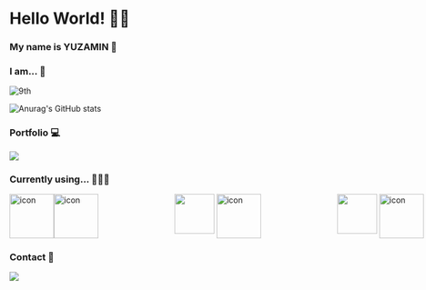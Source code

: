 
<h1> Hello World! 👋🏻 </h1>  

<h3> My name is YUZAMIN 🐥 </h3>



<h3>I am... 🐤</h3>

<p display="flex">  


 ![9th](https://likelion-badge.herokuapp.com/api/likelion_shield_badge?generation=9) 
<!--  [![Solved.ac프로필](http://mazassumnida.wtf/api/mini/generate_badge?boj=crmn)](https://solved.ac/crmn)  
  -->
![Anurag's GitHub stats](https://github-readme-stats.vercel.app/api?username=nvrtmd&hide=stars&count_private=true&show_icons=true&theme=tokyonight)
<!-- ![Leetcode Stats](https://leetcard.jacoblin.cool/user8863ZS?theme=unicorn) -->  
<!--  <a href="https://opgc.me/#/users/nvrtmd" target="_blank"><img src="https://api.opgc.me/githubs/users/nvrtmd/tag/?theme=basic" /></a> -->

<h3>Portfolio 💻</h3>
  <a href="https://bit.ly/yuzamin-portfolio" target="_blank"><img src="https://img.shields.io/badge/PORTFOLIO-000000?style=for-the-badge&logo=notion&logoColor=white" />
</a>

<br />
  
<h3>Currently using... 👩🏻‍💻 </h3>

<div style="display: flex;">
</div>

<div style="display: flex; align-items: flex-start;">
<a href="https://developer.mozilla.org/en-US/docs/Web/JavaScript" target="_blank"><img src="https://techstack-generator.vercel.app/js-icon.svg" alt="icon" width="78" height="78" /> </a> 
<a href="https://www.typescriptlang.org/" target="_blank"><img src="https://techstack-generator.vercel.app/ts-icon.svg" alt="icon" width="78" height="78" /></a> &nbsp; 
<a href="https://nodejs.org/ko/docs/" target="_blank"><img src="https://skillicons.dev/icons?i=nodejs" style="width: 70px; height: 70px; margin-left: 130px;"/></a> &nbsp;
<a href="https://reactjs.org/" target="_blank"> <img src="https://techstack-generator.vercel.app/react-icon.svg" alt="icon" width="78" height="78" /></a> &nbsp; 
<a href="https://styled-components.com/docs" target="_blank"> <img src="https://skillicons.dev/icons?i=styledcomponents" style="width: 70px; height: 70px; margin-left: 130px;"/></a> &nbsp;
<a href="https://www.python.org" target="_blank"> <img src="https://techstack-generator.vercel.app/python-icon.svg" alt="icon" width="78" height="78" /> </a>
</div>


<!--
<a href="https://developer.mozilla.org/en-US/docs/Web/JavaScript" target="_blank"> <img align="left" alt="JavaScript" height ="42px"  src="https://raw.githubusercontent.com/rahul-jha98/github_readme_icons/main/language_and_tools/square/javascript/javascript.svg"> </a>
<a href="https://www.typescriptlang.org/" target="_blank"><img align="left" alt="Typescirpt" height ="42px" src="https://raw.githubusercontent.com/rahul-jha98/github_readme_icons/main/language_and_tools/square/typescript/typescript.svg"></a>
<a href="https://reactjs.org/" target="_blank"> <img align="left" alt="React" height ="42px" src="https://raw.githubusercontent.com/rahul-jha98/github_readme_icons/main/language_and_tools/square/react/react.svg"></a>
<a href="https://www.figma.com/" target="_blank"> <img src="https://raw.githubusercontent.com/rahul-jha98/github_readme_icons/main/language_and_tools/square/figma/figma.svg" alt="figma" height='42px'/> </a>
<a href="https://www.python.org" target="_blank"><img align="left" alt="Python" height ="42px" src="https://raw.githubusercontent.com/rahul-jha98/github_readme_icons/main/language_and_tools/square/python/python.svg"></a>


-->
 
<h3>Contact 💌</h3>
<a href="mailto:mmyyjjj@naver.com"><img src="https://img.shields.io/badge/MAIL-D14836?style=for-the-badge&logo=gmail&logoColor=white&link=mmyyjjj@naver.com" /></a>  

<br />
<br />

<!-- <img src="https://profile-counter.glitch.me/nvrtmd/count.svg" alt="hit counter" align="center" style="width: 170px;">
 -->
  

